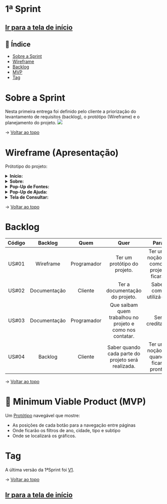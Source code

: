 <br id="topo">

# 1ª Sprint

## [Ir para a tela de início](./../../../README.md)

## :mag_right: Índice

* [Sobre a Sprint](#sobre-a-sprint)
* [Wireframe](#wireframe)
* [Backlog](#backlog)
* [MVP](#MVP)
* [Tag](#tag)

# Sobre a Sprint
Nesta primeira entrega foi definido pelo cliente a priorização do levantamento de requisitos (backlog), o protótipo (Wireframe) e o planejamento do projeto.
<img src="https://github.com/equipedevo/API_1/blob/main/doc/prototipo/Prot%C3%B3tipo.gif?raw=true">

→ [Voltar ao topo](#topo)<br/>

<span id="wireframe"></span>

# Wireframe (Apresentação)

Prótotipo do projeto:

<details>
  <summary><b>Início:</b></summary>
  <img src="https://github.com/equipedevo/API_1/blob/main/doc/prototipo/TelaIn%C3%ADcio.png?raw=true">
</details>
<details>
  <summary><b>Sobre:</b></summary>
  <img src="https://github.com/equipedevo/API_1/blob/main/doc/prototipo/TelaSobre.png?raw=true">
</details>
<details>
  <summary><b>Pop-Up de Fontes:</b></summary>
  <img src="https://github.com/equipedevo/API_1/blob/main/doc/prototipo/TelaFontes.png?raw=true">
</details>
<details>
  <summary><b>Pop-Up de Ajuda:</b></summary>
  <img src="https://github.com/equipedevo/API_1/blob/main/doc/prototipo/TelaAjuda.png?raw=true">
</details>
<details>
  <summary><b>Tela de Consultar:</b></summary>
  <img src="https://github.com/equipedevo/API_1/blob/main/doc/prototipo/TelaConsulta.png?raw=true">
</details>

→ [Voltar ao topo](#topo)<br/>
# Backlog

| Código |     Backlog     |     Quem    |                            Quer                           |                  Para                   |
| :----: | :-------------: | :---------: | :-------------------------------------------------------: | :-------------------------------------: |
| US#01  | Wireframe       | Programador | Ter um protótipo do projeto.                              | Ter uma noção de como o projeto ficará. |
| US#02  | Documentação    | Cliente     | Ter a documentação do projeto.                            | Saber como utilizá-lo.                  |
| US#03  | Documentação    | Programador | Que saibam quem trabalhou no projeto e como nos contatar. | Ser creditado.                          |
| US#04  | Backlog         | Cliente     | Saber quando cada parte do projeto será realizada.        | Ter uma noção de quando ficará pronta.  |<br/>

→ [Voltar ao topo](#topo)<br/>

<span id="MVP"></span>

# :triangular_flag_on_post: Minimum Viable Product (MVP)
 

Um [Protótipo](#wireframe) navegável que mostre:
 - As posições de cada botão para a navegação entre páginas
 - Onde ficarão os filtros de ano, cidade, tipo e subtipo
 - Onde se localizará os gráficos.

<span id="tag"></span>

# Tag

A última versão da 1ªSprint foi [V1](https://github.com/equipedevo/API_1/releases/tag/V1).

→ [Voltar ao topo](#topo)<br/>

## [Ir para a tela de início](https://github.com/equipedevo/API_1/)